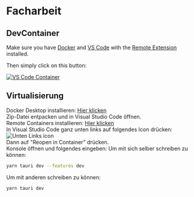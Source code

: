 # Facharbeit

## DevContainer
Make sure you have [Docker](https://www.docker.com/products/docker-desktop/) and [VS Code](https://code.visualstudio.com/) with the [Remote Extension](https://marketplace.visualstudio.com/items?itemName=ms-vscode-remote.remote-containers) installed.

Then simply click on this button:

[![VS Code Container](https://img.shields.io/static/v1?label=VS+Code&message=Container&logo=visualstudiocode&color=007ACC&logoColor=007ACC&labelColor=2C2C32)](https://vscode.dev/redirect?url=vscode://ms-vscode-remote.remote-containers/cloneInVolume?url=https://github.com/sshcrack/enkrypton)


## Virtualisierung


Docker Desktop installieren: [Hier klicken](https://www.docker.com/products/docker-desktop/)
<br>
Zip-Datei entpacken und in Visual Studio Code öffnen.
<br>
Remote Containers installieren: [Hier klicken](https://marketplace.visualstudio.com/items?itemName=ms-vscode-remote.remote-containers)
<br>
In Visual Studio Code ganz unten links auf folgendes Icon drücken:
![Unten Links icon](https://i.imgur.com/mocKJTw.png)
<br>
Dann auf "Reopen in Container" drücken.
<br>
Konsole öffnen und folgendes eingeben:
Um mit sich selber schreiben zu können:

```bash
yarn tauri dev --features dev
```

Um mit anderen schreiben zu können:
```bash
yarn tauri dev
```

